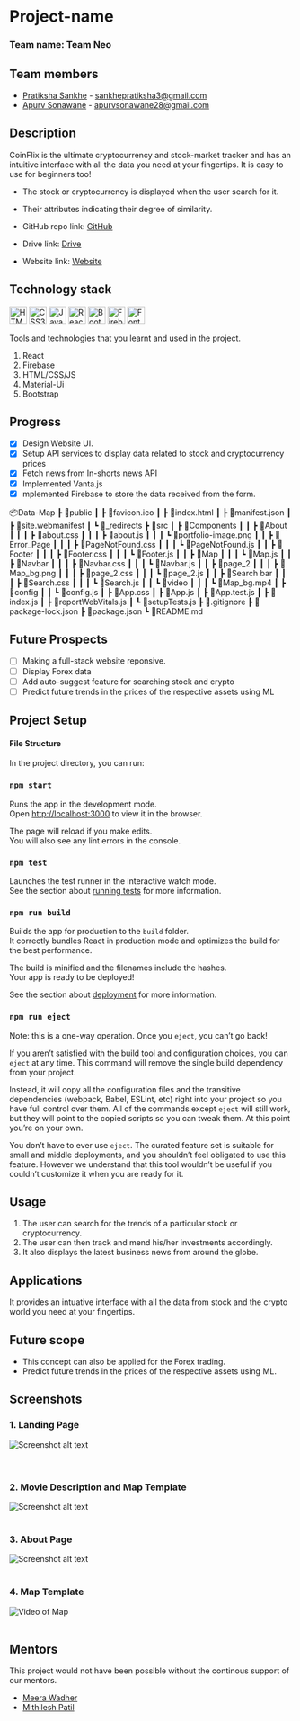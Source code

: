 # Project-name

### Team name: Team Neo

## Team members

* [Pratiksha Sankhe](https://github.com/psankhe28) - sankhepratiksha3@gmail.com
* [Apurv Sonawane](https://github.com/Apurv428) - apurvsonawane28@gmail.com


## Description
<!-- Add your project description here. Your project description should cover how your website/app works. That way you can convey what your project is without the need for anyone to view the code. A more detailed readme in your project repository is encouraged, which can include build and use instructions etc.

* Use bullet points for any feature descriptions you may want to add


Don't forget to replace the link here with your own Github repository link.

Along with this, add the link of the drive folder that contains the app APK/Screenshots/Screen Recordings. If you have hosted your project on the web, add that link as well. -->
CoinFlix is the ultimate cryptocurrency and stock-market tracker and has an intuitive interface with all the data you need at your fingertips. It is easy to use for beginners too!

* The stock or cryptocurrency is displayed when the user search for it.
* Their attributes indicating their degree of similarity.


* GitHub repo link: [GitHub](https://github.com/Apurv428/CoinFlix)
* Drive link: [Drive](https://drive.google.com/drive/folders/1ZmfBMEtB4kXJ2Nkdq5H-4-CCTHRwF7iU?usp=sharing)
* Website link: [Website](https://data-map.vercel.app/)

## Technology stack
<a href="https://www.w3.org/TR/html5/" title="HTML5"><img src="https://github.com/get-icon/geticon/raw/master/icons/html-5.svg" alt="HTML5" width="31px" height="31px"></a>
<a href="https://www.w3.org/TR/CSS/" title="CSS3"><img src="https://github.com/get-icon/geticon/raw/master/icons/css-3.svg" alt="CSS3" width="31px" height="31px"></a>
<a href="https://developer.mozilla.org/en-US/docs/Web/JavaScript" title="JavaScript"><img src="https://github.com/get-icon/geticon/raw/master/icons/javascript.svg" alt="JavaScript" width="31px" height="31px"></a>
<a href="https://reactjs.org/" title="React"><img src="https://github.com/get-icon/geticon/raw/master/icons/react.svg" alt="React" width="31px" height="31px"></a>
<a href="https://getbootstrap.com/" title="Bootstrap"><img src="https://github.com/get-icon/geticon/blob/master/icons/bootstrap.svg" alt="Bootstrap" width="31px" height="31px"></a>
<a href="https://firebase.google.com/" title="Firebase"><img src="https://github.com/get-icon/geticon/blob/master/icons/firebase-logo.svg" alt="Firebase" width="31px" height="31px"></a>
<a href="Fontawesome" title="Firebase"><img src="https://github.com/get-icon/geticon/blob/master/icons/font-awesome.svg" alt="Fontawesome" width="31px" height="31px"></a>


Tools and technologies that you learnt and used in the project.

1. React
2. Firebase
3. HTML/CSS/JS
4. Material-Ui
5. Bootstrap


## Progress

- [x] Design Website UI.
- [x] Setup API services to display data related to stock and cryptocurrency prices 
- [x] Fetch news from In-shorts news API
- [x] Implemented Vanta.js
- [x] mplemented Firebase to store the data received from the form.

<!-- List down all the tasks/features for your project and cross out the ones which are completed. -->
📦Data-Map
 ┣ 📂public
 ┃ ┣ 📜favicon.ico
 ┃ ┣ 📜index.html
 ┃ ┣ 📜manifest.json
 ┃ ┣ 📜site.webmanifest
 ┃ ┗ 📜_redirects
 ┣ 📂src
 ┃ ┣ 📂Components
 ┃ ┃ ┣ 📂About
 ┃ ┃ ┃ ┣ 📜about.css
 ┃ ┃ ┃ ┣ 📜about.js
 ┃ ┃ ┃ ┗ 📜portfolio-image.png
 ┃ ┃ ┣ 📂Error_Page
 ┃ ┃ ┃ ┣ 📜PageNotFound.css
 ┃ ┃ ┃ ┗ 📜PageNotFound.js
 ┃ ┃ ┣ 📂Footer
 ┃ ┃ ┃ ┣ 📜Footer.css
 ┃ ┃ ┃ ┗ 📜Footer.js
 ┃ ┃ ┣ 📂Map
 ┃ ┃ ┃ ┗ 📜Map.js
 ┃ ┃ ┣ 📂Navbar
 ┃ ┃ ┃ ┣ 📜Navbar.css
 ┃ ┃ ┃ ┗ 📜Navbar.js
 ┃ ┃ ┣ 📂page_2
 ┃ ┃ ┃ ┣ 📜Map_bg.png
 ┃ ┃ ┃ ┣ 📜page_2.css
 ┃ ┃ ┃ ┗ 📜page_2.js
 ┃ ┃ ┣ 📂Search bar
 ┃ ┃ ┃ ┣ 📜Search.css
 ┃ ┃ ┃ ┗ 📜Search.js
 ┃ ┃ ┗ 📂video
 ┃ ┃ ┃ ┗ 📜Map_bg.mp4
 ┃ ┣ 📂config
 ┃ ┃ ┗ 📜config.js
 ┃ ┣ 📜App.css
 ┃ ┣ 📜App.js
 ┃ ┣ 📜App.test.js
 ┃ ┣ 📜index.js
 ┃ ┣ 📜reportWebVitals.js
 ┃ ┗ 📜setupTests.js
 ┣ 📜.gitignore
 ┣ 📜package-lock.json
 ┣ 📜package.json
 ┗ 📜README.md
 
## Future Prospects
- [ ] Making a full-stack website reponsive.
- [ ] Display Forex data
- [ ] Add auto-suggest feature for searching stock and crypto
- [ ] Predict future trends in the prices of the respective assets using ML

## Project Setup
#### File Structure

In the project directory, you can run:

### `npm start`

Runs the app in the development mode.\
Open [http://localhost:3000](http://localhost:3000) to view it in the browser.

The page will reload if you make edits.\
You will also see any lint errors in the console.

### `npm test`

Launches the test runner in the interactive watch mode.\
See the section about [running tests](https://facebook.github.io/create-react-app/docs/running-tests) for more information.

### `npm run build`

Builds the app for production to the `build` folder.\
It correctly bundles React in production mode and optimizes the build for the best performance.

The build is minified and the filenames include the hashes.\
Your app is ready to be deployed!

See the section about [deployment](https://facebook.github.io/create-react-app/docs/deployment) for more information.

### `npm run eject`

Note: this is a one-way operation. Once you `eject`, you can’t go back!

If you aren’t satisfied with the build tool and configuration choices, you can `eject` at any time. This command will remove the single build dependency from your project.

Instead, it will copy all the configuration files and the transitive dependencies (webpack, Babel, ESLint, etc) right into your project so you have full control over them. All of the commands except `eject` will still work, but they will point to the copied scripts so you can tweak them. At this point you’re on your own.

You don’t have to ever use `eject`. The curated feature set is suitable for small and middle deployments, and you shouldn’t feel obligated to use this feature. However we understand that this tool wouldn’t be useful if you couldn’t customize it when you are ready for it.

## Usage
1. The user can search for the trends of a particular stock or cryptocurrency.
2. The user can then track and mend his/her investments accordingly.
3. It also displays the latest business news from around the globe.


## Applications
It provides an intuative interface with all the data from stock and the crypto world you need at your fingertips.


## Future scope
* This concept can also be applied for the Forex trading.
* Predict future trends in the prices of the respective assets using ML.

## Screenshots
<!-- Add a few screenshots for parts of the project completed till now to give the viewer a quick idea of what your project looks like. After all, a picture speaks a thousand words.

You'll have to link the screenshots from your drive folder here. -->
### 1. Landing Page
![Screenshot alt text]("")<br/><br/><br/>


### 2. Movie Description and Map Template
![Screenshot alt text]("")<br/><br/>

### 3. About Page
![Screenshot alt text]("")<br/><br/>

### 4. Map Template
![Video of Map]( https://drive.google.com/uc?export=view&id=1E0OD6x1Ab-4Hg0uRCNdK811ZJ-03f2aC "Map Template Video")<br/><br/>
<!-- Use this template as a guide for writing your documentation. Feel free to customize and adapt it for you project.
For more Markdown syntax help, visit [here](https://www.markdownguide.org/basic-syntax/) -->

## Mentors
  This project would not have been possible without the continous support of our mentors.
* [Meera Wadher](https://github.com/Meera-W)
* [Mithilesh Patil](https://github.com/01mithilesh01?tab=repositories)
